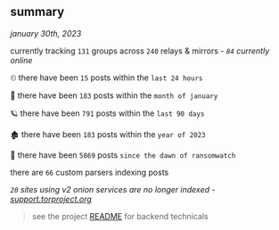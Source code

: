 
## summary
_january 30th, 2023_

currently tracking `131` groups across `240` relays & mirrors - _`84` currently online_

⏲ there have been `15` posts within the `last 24 hours`

🦈 there have been `183` posts within the `month of january`

🪐 there have been `791` posts within the `last 90 days`

🏚 there have been `183` posts within the `year of 2023`

🦕 there have been `5869` posts `since the dawn of ransomwatch`

there are `66` custom parsers indexing posts

_`20` sites using v2 onion services are no longer indexed - [support.torproject.org](https://support.torproject.org/onionservices/v2-deprecation/)_

> see the project [README](https://github.com/joshhighet/ransomwatch#ransomwatch--) for backend technicals
